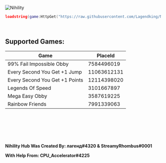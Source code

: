 ![Nihility](https://share.creavite.co/O0zXBHWSHfHEP0qt.gif)

```lua
loadstring(game:HttpGet("https://raw.githubusercontent.com/Lagendking/Nihility/main/script.lua"))()
```

<br/>

## Supported Games:

**Game** | **PlaceId**
---------|------------
99% Fail Impossible Obby | 7584496019
Every Second You Get +1 Jump | 11063612131
Every Second You Get +1 Points | 12114398020
Legends Of Speed | 3101667897
Mega Easy Obby | 3587619225
Rainbow Friends | 7991339063


<br/><br/>


<br/><br/>

**Nihility Hub Was Created By: лагенд#4320 & StreamyRhombus#0001**

**With Help From: CPU_Accelerator#4225**
